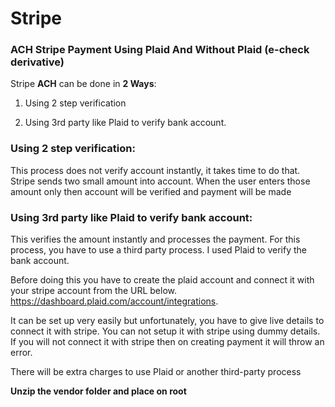 # Stripe

<h3>ACH Stripe Payment Using Plaid And Without Plaid (e-check derivative)</h3>

Stripe <b>ACH</b> can be done in <b>2 Ways</b>:

1) Using 2 step verification

2) Using 3rd party like Plaid to verify bank account.

<h3>Using 2 step verification:</h3>
   
   This process does not verify account instantly, it takes time to do that. Stripe sends two small amount into account. When the user enters those amount only then account will be verified and payment will be made

<h3>Using 3rd party like Plaid to verify bank account:</h3>

This verifies the amount instantly and processes the payment. For this process, you have to use a third party process. I used Plaid to verify the bank account.

Before doing this you have to create the plaid account and connect it with your stripe account from the URL below. https://dashboard.plaid.com/account/integrations.

It can be set up very easily but unfortunately, you have to give live details to connect it with stripe. You can not setup it with stripe using dummy details. If you will not connect it with stripe then on creating payment it will throw an error.

There will be extra charges to use Plaid or another third-party process

<b>Unzip the vendor folder and place on root</b>
